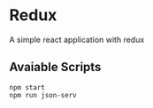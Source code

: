# Redux

A simple react application with redux

## Avaiable Scripts
```
npm start
npm run json-serv
```